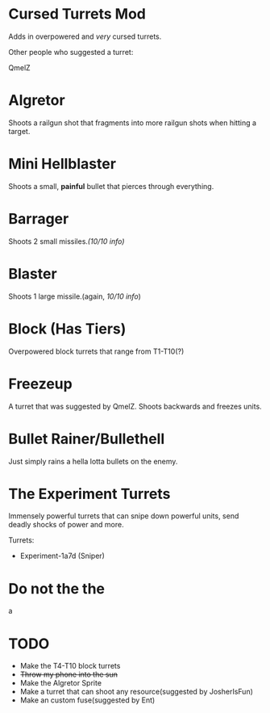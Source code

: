 # Cursed Turrets Mod

Adds in overpowered and *very* cursed turrets.

Other people who suggested a turret:

QmelZ






# Algretor
Shoots a railgun shot that fragments into more railgun shots when hitting a target.

# Mini Hellblaster
Shoots a small, **painful** bullet that pierces through everything.

# Barrager
Shoots 2 small missiles.*(10/10 info)*

# Blaster
Shoots 1 large missile.(again, *10/10 info*)

# Block (Has Tiers)
Overpowered block turrets that range from T1-T10(?)

# Freezeup
A turret that was suggested by QmelZ. Shoots backwards and freezes units.

# Bullet Rainer/Bullethell
Just simply rains a hella lotta bullets on the enemy.

# The Experiment Turrets
Immensely powerful turrets that can snipe down powerful units, send deadly shocks of power and more.

Turrets:
- Experiment-1a7d (Sniper)

# Do not the the
a


# TODO
- Make the T4-T10 block turrets
- ~~Throw my phone into the sun~~
- Make the Algretor Sprite
- Make a turret that can shoot any resource(suggested by JosherIsFun)
- Make an custom fuse(suggested by Ent)
